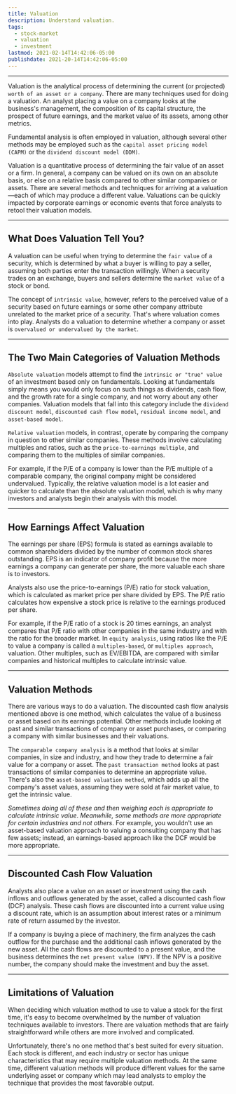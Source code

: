 ```yaml
---
title: Valuation
description: Understand valuation.
tags:
  - stock-market
  - valuation
  - investment
lastmod: 2021-02-14T14:42:06-05:00
publishdate: 2021-20-14T14:42:06-05:00
---
```


---

Valuation is the analytical process of determining the current (or projected) `worth of an asset or a company`. There are many techniques used for doing a valuation. An analyst placing a value on a company looks at the business's management, the composition of its capital structure, the prospect of future earnings, and the market value of its assets, among other metrics.

Fundamental analysis is often employed in valuation, although several other methods may be employed such as the `capital asset pricing model (CAPM)` or the `dividend discount model (DDM)`.

Valuation is a quantitative process of determining the fair value of an asset or a firm. In general, a company can be valued on its own on an absolute basis, or else on a relative basis compared to other similar companies or assets. There are several methods and techniques for arriving at a valuation—each of which may produce a different value. Valuations can be quickly impacted by corporate earnings or economic events that force analysts to retool their valuation models.

---

## What Does Valuation Tell You?

A valuation can be useful when trying to determine the `fair value` of a security, which is determined by what a buyer is willing to pay a seller, assuming both parties enter the transaction willingly. When a security trades on an exchange, buyers and sellers determine the `market value` of a stock or bond.

The concept of `intrinsic value`, however, refers to the perceived value of a security based on future earnings or some other company attribute unrelated to the market price of a security. That's where valuation comes into play. Analysts do a valuation to determine whether a company or asset is `overvalued or undervalued by the market`.

---

## The Two Main Categories of Valuation Methods

`Absolute valuation` models attempt to find the `intrinsic or "true" value` of an investment based only on fundamentals. Looking at fundamentals simply means you would only focus on such things as dividends, cash flow, and the growth rate for a single company, and not worry about any other companies. Valuation models that fall into this category include the `dividend discount model`, `discounted cash flow model`, `residual income model`, and `asset-based model`.

`Relative valuation` models, in contrast, operate by comparing the company in question to other similar companies. These methods involve calculating multiples and ratios, such as the `price-to-earnings multiple`, and comparing them to the multiples of similar companies.

For example, if the P/E of a company is lower than the P/E multiple of a comparable company, the original company might be considered undervalued. Typically, the relative valuation model is a lot easier and quicker to calculate than the absolute valuation model, which is why many investors and analysts begin their analysis with this model.

---

## How Earnings Affect Valuation

The earnings per share (EPS) formula is stated as earnings available to common shareholders divided by the number of common stock shares outstanding. EPS is an indicator of company profit because the more earnings a company can generate per share, the more valuable each share is to investors.

Analysts also use the price-to-earnings (P/E) ratio for stock valuation, which is calculated as market price per share divided by EPS. The P/E ratio calculates how expensive a stock price is relative to the earnings produced per share.

For example, if the P/E ratio of a stock is 20 times earnings, an analyst compares that P/E ratio with other companies in the same industry and with the ratio for the broader market. In `equity analysis`, using ratios like the P/E to value a company is called a `multiples-based`, or `multiples approach`, valuation. Other multiples, such as EV/EBITDA, are compared with similar companies and historical multiples to calculate intrinsic value.

---

## Valuation Methods

There are various ways to do a valuation. The discounted cash flow analysis mentioned above is one method, which calculates the value of a business or asset based on its earnings potential. Other methods include looking at past and similar transactions of company or asset purchases, or comparing a company with similar businesses and their valuations.

The `comparable company analysis` is a method that looks at similar companies, in size and industry, and how they trade to determine a fair value for a company or asset. The `past transaction method` looks at past transactions of similar companies to determine an appropriate value. There's also the `asset-based valuation method`, which adds up all the company's asset values, assuming they were sold at fair market value, to get the intrinsic value.

_Sometimes doing all of these and then weighing each is appropriate to calculate intrinsic value_. _Meanwhile, some methods are more appropriate for certain industries and not others_. For example, you wouldn't use an asset-based valuation approach to valuing a consulting company that has few assets; instead, an earnings-based approach like the DCF would be more appropriate.

---

## Discounted Cash Flow Valuation

Analysts also place a value on an asset or investment using the cash inflows and outflows generated by the asset, called a discounted cash flow (DCF) analysis. These cash flows are discounted into a current value using a discount rate, which is an assumption about interest rates or a minimum rate of return assumed by the investor.

If a company is buying a piece of machinery, the firm analyzes the cash outflow for the purchase and the additional cash inflows generated by the new asset. All the cash flows are discounted to a present value, and the business determines the `net present value (NPV)`. If the NPV is a positive number, the company should make the investment and buy the asset.

---

## Limitations of Valuation

When deciding which valuation method to use to value a stock for the first time, it's easy to become overwhelmed by the number of valuation techniques available to investors. There are valuation methods that are fairly straightforward while others are more involved and complicated.

Unfortunately, there's no one method that's best suited for every situation. Each stock is different, and each industry or sector has unique characteristics that may require multiple valuation methods. At the same time, different valuation methods will produce different values for the same underlying asset or company which may lead analysts to employ the technique that provides the most favorable output.

